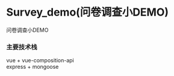 # Survey_demo(问卷调查小DEMO)  
问卷调查小DEMO   
### 主要技术栈
vue + vue-composition-api  
express + mongoose
 


